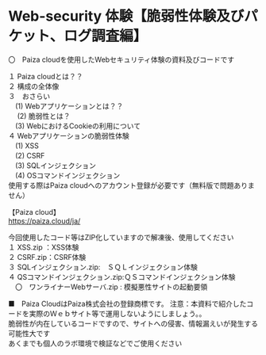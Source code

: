 # Web-security 体験【脆弱性体験及びパケット、ログ調査編】<br>

〇　Paiza cloudを使用したWebセキュリティ体験の資料及びコードです<br>

１ Paiza cloudとは？？<br>
２ 構成の全体像<br>
３　おさらい<br>
 　(1) Webアプリケーションとは？？<br>
　 (2) 脆弱性とは？<br>
 　(3) WebにおけるCookieの利用について<br>
４ Webアプリケーションの脆弱性体験<br>
 　(1) XSS<br>
 　(2) CSRF<br>
 　(3) SQLインジェクション<br>
 　(4) OSコマンドインジェクション<br>
使用する際はPaiza cloudへのアカウント登録が必要です（無料版で問題ありません）<br>

【Paiza cloud】<br>
https://paiza.cloud/ja/

今回使用したコード等はZIP化していますので解凍後、使用してください<br>
１ XSS.zip ：XSS体験<br>
２ CSRF.zip：CSRF体験<br>
３ SQLインジェクション.zip:　ＳＱＬインジェクション体験<br>
４ QSコマンドインジェクション.zip:ＱＳコマンドインジェクション体験<br>
　〇　ワンライナーWebサーバ.zip : 模擬悪性サイトの起動要領<br>
  
  
■　Paiza CloudはPaiza株式会社の登録商標です。
注意：本資料で紹介したコードを実際のＷｅｂサイト等で運用しないようにしましょう。。<br>
脆弱性が内在しているコードですので、サイトへの侵害、情報漏えいが発生する可能性大です<br>
あくまでも個人のラボ環境で検証などでご使用ください<br>

